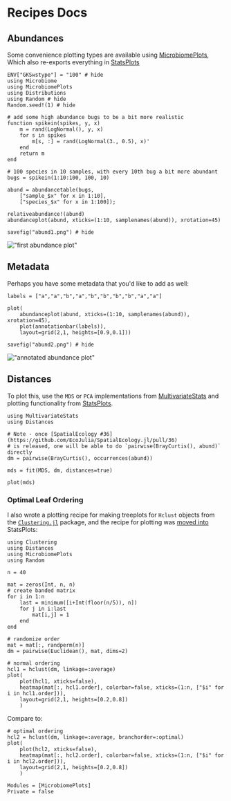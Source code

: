 # Recipes Docs

## Abundances

Some convenience plotting types are available using
[MicrobiomePlots](https://github.com/BioJulia/MicrobiomePlots.jl),
Which also re-exports everything in [StatsPlots](https://github.com/juliaplots/StatsPlots.jl)

```@example 1
ENV["GKSwstype"] = "100" # hide
using Microbiome
using MicrobiomePlots
using Distributions
using Random # hide
Random.seed!(1) # hide

# add some high abundance bugs to be a bit more realistic
function spikein(spikes, y, x)
    m = rand(LogNormal(), y, x)
    for s in spikes
        m[s, :] = rand(LogNormal(3., 0.5), x)'
    end
    return m
end

# 100 species in 10 samples, with every 10th bug a bit more abundant
bugs = spikein(1:10:100, 100, 10)

abund = abundancetable(bugs,
    ["sample_$x" for x in 1:10],
    ["species_$x" for x in 1:100]);

relativeabundance!(abund)
abundanceplot(abund, xticks=(1:10, samplenames(abund)), xrotation=45)

savefig("abund1.png") # hide
```

!["first abundance plot"](abund1.png)

## Metadata

Perhaps you have some metadata that you'd like to add as well:

```@example 1
labels = ["a","a","b","a","b","b","b","b","a","a"]

plot(
    abundanceplot(abund, xticks=(1:10, samplenames(abund)), xrotation=45),
    plot(annotationbar(labels)),
    layout=grid(2,1, heights=[0.9,0.1]))

savefig("abund2.png") # hide
```

!["annotated abundance plot"](abund2.png)

## Distances

To plot this, use the `MDS` or `PCA` implementations
from [MultivariateStats](https://github.com/JuliaStats/MultivariateStats.jl)
and plotting functionality
from [StatsPlots](https://github.com/JuliaPlots/StatsPlots.jl).

```@example 1
using MultivariateStats
using Distances

# Note - once [SpatialEcology #36](https://github.com/EcoJulia/SpatialEcology.jl/pull/36)
# is released, one will be able to do `pairwise(BrayCurtis(), abund)` directly
dm = pairwise(BrayCurtis(), occurrences(abund))

mds = fit(MDS, dm, distances=true)

plot(mds)
```

### Optimal Leaf Ordering

I also wrote a plotting recipe for making treeplots for `Hclust` objects
from the [`Clustering.jl`](http://github.com/JuliaStats/Clustering.jl) package,
and the recipe for plotting
was [moved into](https://github.com/JuliaPlots/StatsPlots.jl#dendrograms) StatsPlots:

```@example 2
using Clustering
using Distances
using MicrobiomePlots
using Random

n = 40

mat = zeros(Int, n, n)
# create banded matrix
for i in 1:n
    last = minimum([i+Int(floor(n/5)), n])
    for j in i:last
        mat[i,j] = 1
    end
end

# randomize order
mat = mat[:, randperm(n)]
dm = pairwise(Euclidean(), mat, dims=2)

# normal ordering
hcl1 = hclust(dm, linkage=:average)
plot(
    plot(hcl1, xticks=false),
    heatmap(mat[:, hcl1.order], colorbar=false, xticks=(1:n, ["$i" for i in hcl1.order])),
    layout=grid(2,1, heights=[0.2,0.8])
    )
```

Compare to:

```@example 2
# optimal ordering
hcl2 = hclust(dm, linkage=:average, branchorder=:optimal)
plot(
    plot(hcl2, xticks=false),
    heatmap(mat[:, hcl2.order], colorbar=false, xticks=(1:n, ["$i" for i in hcl2.order])),
    layout=grid(2,1, heights=[0.2,0.8])
    )
```


```@autodocs
Modules = [MicrobiomePlots]
Private = false
```
